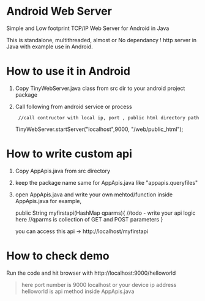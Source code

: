 # Android Web Server
Simple and Low footprint TCP/IP Web Server for Android in Java

This is standalone, multithreaded, almost or No dependancy ! http server in Java with example use in Android.

# How to use it in Android

1.  Copy TinyWebServer.java class from src dir to your android project package
2.  Call following from android service or process
    
         //call contructor with local ip, port , public html directory path
       TinyWebServer.startServer("localhost",9000, "/web/public_html");

# How to write custom api 

1.  Copy AppApis.java from src directory
2.  keep the package name same for AppApis.java like "appapis.queryfiles" 
3.  open AppApis.java and write your own mehtod/function inside AppApis.java 
    for example,
    
    public String myfirstapi(HashMap qparms){
      //todo - write your api logic here
      //qparms is collection of GET and POST parameters
    }
    
    you can access this api -> http://localhost/myfirstapi
    
    

# How to check demo
  Run the code and hit browser with http://localhost:9000/helloworld 
  > here port number is 9000 
  > localhost or your device ip address
  > helloworld is api method inside AppApis.java
  
  

    
